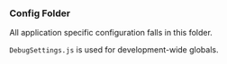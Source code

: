 ### Config Folder
All application specific configuration falls in this folder.

`DebugSettings.js` is used for development-wide globals.
